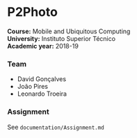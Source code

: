# P2Photo

**Course:** Mobile and Ubiquitous Computing  
**University:** Instituto Superior Técnico  
**Academic year:** 2018-19

### Team

- David Gonçalves
- João Pires
- Leonardo Troeira

### Assignment

See `documentation/Assignment.md`
